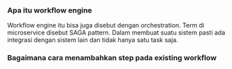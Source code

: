 
### Apa itu workflow engine

Workflow engine itu bisa juga disebut dengan orchestration. Term di microservice disebut SAGA pattern.
Dalam membuat suatu sistem pasti ada integrasi dengan sistem lain dan tidak hanya satu task saja.

### Bagaimana cara menambahkan step pada existing workflow